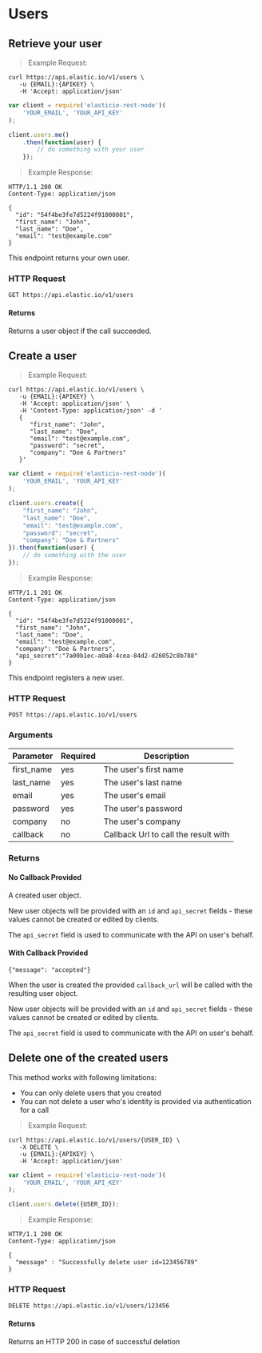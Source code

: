 # Users

## Retrieve your user

> Example Request:

```shell
curl https://api.elastic.io/v1/users \
   -u {EMAIL}:{APIKEY} \
   -H 'Accept: application/json'
```

```javascript
var client = require('elasticio-rest-node')(
    'YOUR_EMAIL', 'YOUR_API_KEY'
);

client.users.me()
    .then(function(user) {
        // do something with your user
    });
```

> Example Response:

```http
HTTP/1.1 200 OK
Content-Type: application/json

{
  "id": "54f4be3fe7d5224f91000001",
  "first_name": "John",
  "last_name": "Doe",
  "email": "test@example.com"
}
```

This endpoint returns your own user.

### HTTP Request

`GET https://api.elastic.io/v1/users`


#### Returns

Returns a user object if the call succeeded.


## Create a user

> Example Request:

```shell
curl https://api.elastic.io/v1/users \
   -u {EMAIL}:{APIKEY} \
   -H 'Accept: application/json' \
   -H 'Content-Type: application/json' -d '
   {
      "first_name": "John",
      "last_name": "Doe",
      "email": "test@example.com",
      "password": "secret",
      "company": "Doe & Partners"
   }'
```

```javascript
var client = require('elasticio-rest-node')(
    'YOUR_EMAIL', 'YOUR_API_KEY'
);

client.users.create({
    "first_name": "John",
    "last_name": "Doe",
    "email": "test@example.com",
    "password": "secret",
    "company": "Doe & Partners"
}).then(function(user) {
    // do something with the user
});
```

> Example Response:

```http
HTTP/1.1 201 OK
Content-Type: application/json

{
  "id": "54f4be3fe7d5224f91000001",
  "first_name": "John",
  "last_name": "Doe",
  "email": "test@example.com",
  "company": "Doe & Partners",
  "api_secret":"7a00b1ec-a0a8-4cea-84d2-d26052c8b788"
}
```

This endpoint registers a new user.

### HTTP Request

`POST https://api.elastic.io/v1/users`

### Arguments

Parameter | Required | Description
--------- | ----------- | -----------
first_name | yes | The user's first name
last_name | yes | The user's last name
email | yes | The user's email
password | yes | The user's password
company | no | The user's company
callback | no | Callback Url to call the result with

### Returns

#### No Callback Provided
A created user object.

New user objects will be provided with an ``id`` and ``api_secret`` fields - these values cannot be created or edited by clients.

The ``api_secret`` field is used to communicate with the API on user's behalf.

#### With Callback Provided

`{"message": "accepted"}`

When the user is created the provided ``callback_url`` will be called with the resulting user object.

New user objects will be provided with an ``id`` and ``api_secret`` fields - these values cannot be created or edited by clients.

The ``api_secret`` field is used to communicate with the API on user's behalf.


## Delete one of the created users

This method works with following limitations:

 - You can only delete users that you created
 - You can not delete a user who's identity is provided via authentication for a call

> Example Request:

```shell
curl https://api.elastic.io/v1/users/{USER_ID} \
   -X DELETE \
   -u {EMAIL}:{APIKEY} \
   -H 'Accept: application/json'
```

```javascript
var client = require('elasticio-rest-node')(
    'YOUR_EMAIL', 'YOUR_API_KEY'
);

client.users.delete({USER_ID});
```

> Example Response:

```http
HTTP/1.1 200 OK
Content-Type: application/json

{
  "message" : "Successfully delete user id=123456789"
}
```

### HTTP Request

`DELETE https://api.elastic.io/v1/users/123456`

#### Returns

Returns an HTTP 200 in case of successful deletion
